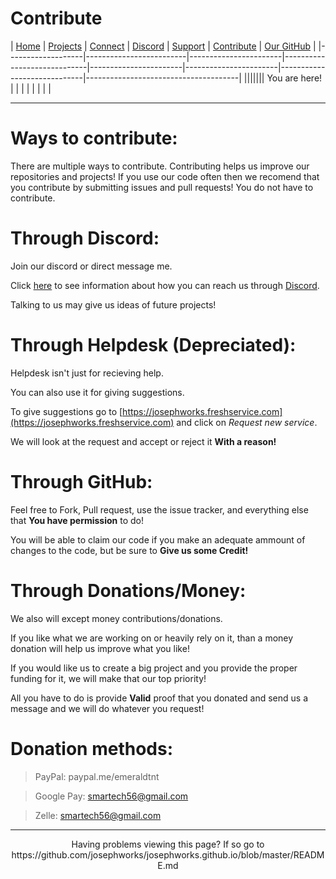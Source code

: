# Contribute

| [Home](README.md) | [Projects](PROJECTS.md) | [Connect](CONNECT.md) | [Discord](DISCORD.md) | [Support](SUPPORT.md) | [Contribute](CONTRIBUTE.md) | [Our GitHub](http://github.com/josephworks) |
|-------------------|-------------------------|-----------------------|-----------------------------|-----------------------|-----------------------|-----------------------------|--------------------------------------|
||||||| You are here!     |                         |                       |                             |                       |                       |                             |                                      |

------

# Ways to contribute:

There are multiple ways to contribute.
Contributing helps us improve our repositories and projects!
If you use our code often then we recomend that you contribute by submitting issues and pull requests!
You do not have to contribute. 

# Through Discord:

Join our discord or direct message me. 

Click [here](DISCORD.md) to see information about how you can reach us through [Discord](DISCORD.md).

Talking to us may give us ideas of future projects!

# Through Helpdesk (Depreciated):

Helpdesk isn't just for recieving help.

You can also use it for giving suggestions.

To give suggestions go to [https://josephworks.freshservice.com](https://josephworks.freshservice.com) and click on *Request new service*.

We will look at the request and accept or reject it **With a reason!**

# Through GitHub:

Feel free to Fork, Pull request, use the issue tracker, and everything else that **You have permission** to do!

You will be able to claim our code if you make an adequate ammount of changes to the code, but be sure to **Give us some Credit!**

# Through Donations/Money:

We also will except money contributions/donations.

If you like what we are working on or heavily rely on it, than a money donation will help us improve what you like!

If you would like us to create a big project and you provide the proper funding for it, we will make that our top priority!

All you have to do is provide **Valid** proof that you donated and send us a message and we will do whatever you request!

# Donation methods:

> PayPal: paypal.me/emeraldtnt

> Google Pay: smartech56@gmail.com

> Zelle: smartech56@gmail.com

------

<p align="center">Having problems viewing this page? If so go to https://github.com/josephworks/josephworks.github.io/blob/master/README.md </p>

